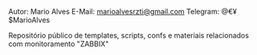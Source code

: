 Autor: Mario Alves 
E-Mail: marioalvesrzti@gmail.com
Telegram: @€¥$MarioAlves

Repositório público de templates, scripts, confs e materiais relacionados com monitoramento "ZABBIX"


